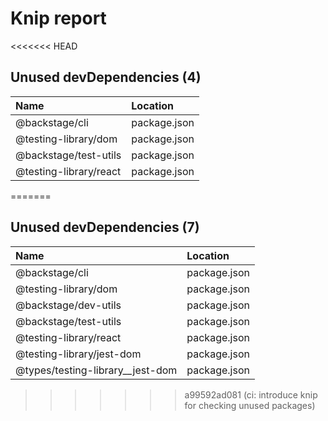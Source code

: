 # Knip report

<<<<<<< HEAD
## Unused devDependencies (4)

| Name                   | Location     |
|:-----------------------|:-------------|
| @backstage/cli         | package.json |
| @testing-library/dom   | package.json |
| @backstage/test-utils  | package.json |
| @testing-library/react | package.json |
=======
## Unused devDependencies (7)

| Name                             | Location     |
|:---------------------------------|:-------------|
| @backstage/cli                   | package.json |
| @testing-library/dom             | package.json |
| @backstage/dev-utils             | package.json |
| @backstage/test-utils            | package.json |
| @testing-library/react           | package.json |
| @testing-library/jest-dom        | package.json |
| @types/testing-library__jest-dom | package.json |
>>>>>>> a99592ad081 (ci: introduce knip for checking unused packages)

